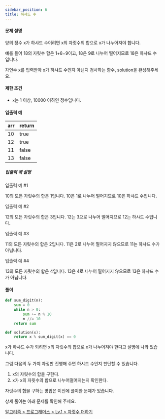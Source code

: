 ```yaml
---
sidebar_position: 6
title: 하샤드 수
---
```


#### 문제 설명

양의 정수 x가 하샤드 수이려면 x의 자릿수의 합으로 x가 나누어져야 합니다.

예를 들어 18의 자릿수 합은 1+8=9이고, 18은 9로 나누어 떨어지므로 18은 하샤드 수입니다.

자연수 x를 입력받아 x가 하샤드 수인지 아닌지 검사하는 함수, solution을 완성해주세요.

#### 제한 조건

- `x`는 1 이상, 10000 이하인 정수입니다.

#### 입출력 예

| arr | return |
| :-- | :----- |
| 10  | true   |
| 12  | true   |
| 11  | false  |
| 13  | false  |

##### 입출력 예 설명

입출력 예 #1

10의 모든 자릿수의 합은 1입니다. 10은 1로 나누어 떨어지므로 10은 하샤드 수입니다.

입출력 예 #2

12의 모든 자릿수의 합은 3입니다. 12는 3으로 나누어 떨어지므로 12는 하샤드 수입니다.

입출력 예 #3

11의 모든 자릿수의 합은 2입니다. 11은 2로 나누어 떨어지지 않으므로 11는 하샤드 수가 아닙니다.

입출력 예 #4

13의 모든 자릿수의 합은 4입니다. 13은 4로 나누어 떨어지지 않으므로 13은 하샤드 수가 아닙니다.

#### 풀이

```python title= showLineNumbers
def sum_digit(n):
    sum = 0
    while n > 0:
        sum += n % 10
        n //= 10
    return sum

def solution(x):
    return x % sum_digit(x) == 0
```

x가 하샤드 수가 되려면 x의 자릿수의 합으로 x가 나누어져야 한다고 설명에 나와 있습니다.

그럼 다음의 두 가지 과정만 진행해 주면 하샤드 수인지 판단할 수 있습니다.

1. x의 자릿수의 합을 구한다.
2. x가 x의 자릿수의 합으로 나누어떨어지는지 확인한다.

자릿수의 합을 구하는 방법은 이전에 풀이한 문제가 있습니다.

상세 풀이는 아래 문제를 확인해 주세요.

[알고리즘 > 프로그래머스 > Lv.1 > 자릿수 더하기](https://coldrain-f.netlify.app/algorithm/%ED%94%84%EB%A1%9C%EA%B7%B8%EB%9E%98%EB%A8%B8%EC%8A%A4/Lv.%201/%EC%9E%90%EB%A6%BF%EC%88%98-%EB%8D%94%ED%95%98%EA%B8%B0)
